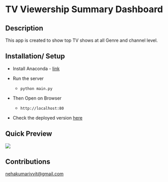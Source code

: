 # TV Viewership Summary Dashboard

## Description
This app is created to show top TV shows at all Genre and channel level.
 
## Installation/ Setup
- Install Anaconda - [link](https://docs.anaconda.com/anaconda/install/)
- Run the server
	- ```python main.py```
- Then Open on Browser
	- ```http://localhost:80```

- Check the deployed version [here](http://35.224.44.227/)
## Quick Preview

![](https://github.com/nehak0601/TV_Viewership_Summary/blob/master/screenshots/top_tv_shows.gif?raw=true)

## Contributions
nehakumarivvit@gmail.com
